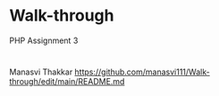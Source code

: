 # Walk-through
PHP Assignment 3

<!doctype html>
<html lang="en">
<head>
  <meta charset="UTF=8">
  <title>Demo</title>
</head>
  <body>
    <h1>
      <?php 
          $greetings = "Hello";
          echo "$greetings Everybody!";
      ?>
    </h1>
  </body>
</html>


Manasvi Thakkar
https://github.com/manasvi111/Walk-through/edit/main/README.md
